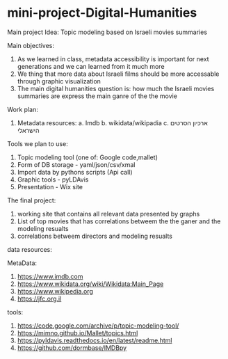 # mini-project-Digital-Humanities


Main project Idea: Topic modeling based on Israeli movies summaries

Main objectives:
  1. As we learned in class, metadata accessibility is important for next generations and we can learned from it much more
  2. We thing that more data about Israeli films should be more accessable through graphic visualization
  3. The main digital humanities question is: how much the Israeli movies summaries are express the main ganre of the the movie


Work plan:
  1. Metadata resources:
    a. Imdb
    b. wikidata/wikipadia
    c. ארכיון הסרטים הישראלי
  
Tools we plan to use:
  1. Topic modeling tool (one of: Google code,mallet)
  2. Form of DB storage - yaml/json/csv/xmal
  3. Import data by pythons scripts (Api call) 
  4. Graphic tools - pyLDAvis 
  5. Presentation - Wix site 

The final project:
  1. working site that contains all relevant data presented by graphs 
  2. List of top movies that has correlations betweem the the ganer and the modeling resualts 
  3. correlations betweem directors and modeling resualts

data resources: 

  MetaData:
  1. https://www.imdb.com
  2. https://www.wikidata.org/wiki/Wikidata:Main_Page
  3. https://www.wikipedia.org
  4. https://jfc.org.il
  
  tools:
  1. https://code.google.com/archive/p/topic-modeling-tool/
  2. https://mimno.github.io/Mallet/topics.html
  3. https://pyldavis.readthedocs.io/en/latest/readme.html
  4. https://github.com/dormbase/IMDBpy
  
